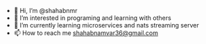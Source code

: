 - 👋 Hi, I’m @shahabnmr
- 👀 I’m interested in programing and learning with others
- 🌱 I’m currently learning microservices and nats streaming server
- 📫 How to reach me shahabnamvar36@gmail.com

<!---
shahabnmr/shahabnmr is a ✨ special ✨ repository because its `README.md` (this file) appears on your GitHub profile.
You can click the Preview link to take a look at your changes.
--->
